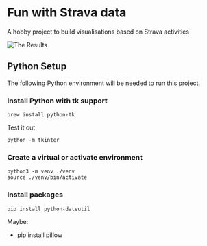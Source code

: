 # Fun with Strava data

A hobby project to build visualisations based on Strava activities

![The Results](./animation.gif)

## Python Setup

The following Python environment will be needed to run this project.

### Install Python with tk support

```
brew install python-tk
```

Test it out
```
python -m tkinter
```


### Create a virtual or activate environment 

```
python3 -m venv ./venv
source ./venv/bin/activate
```

### Install packages

```
pip install python-dateutil 
```

Maybe: 
- pip install pillow

